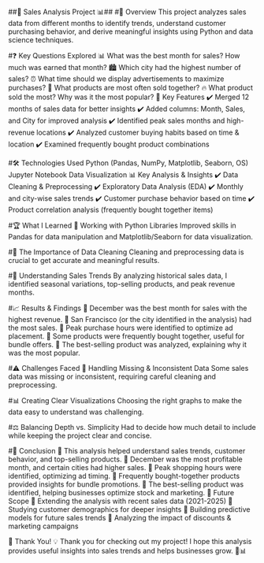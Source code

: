 ##🛒 Sales Analysis Project 📊##
#📌 Overview
This project analyzes sales data from different months to identify trends, understand customer purchasing behavior, and derive meaningful insights using Python and data science techniques.

#❓ Key Questions Explored
📊 What was the best month for sales? How much was earned that month?
🏙️ Which city had the highest number of sales?
⏰ What time should we display advertisements to maximize purchases?
🔗 What products are most often sold together?
🔥 What product sold the most? Why was it the most popular?
🔑 Key Features
✔️ Merged 12 months of sales data for better insights
✔️ Added columns: Month, Sales, and City for improved analysis
✔️ Identified peak sales months and high-revenue locations
✔️ Analyzed customer buying habits based on time & location
✔️ Examined frequently bought product combinations

#🛠️ Technologies Used
Python (Pandas, NumPy, Matplotlib, Seaborn, OS)
Jupyter Notebook
Data Visualization
📊 Key Analysis & Insights
✔️ Data Cleaning & Preprocessing
✔️ Exploratory Data Analysis (EDA)
✔️ Monthly and city-wise sales trends
✔️ Customer purchase behavior based on time
✔️ Product correlation analysis (frequently bought together items)

#🏆 What I Learned
🔹 Working with Python Libraries
Improved skills in Pandas for data manipulation and Matplotlib/Seaborn for data visualization.

#🔹 The Importance of Data Cleaning
Cleaning and preprocessing data is crucial to get accurate and meaningful results.

#🔹 Understanding Sales Trends
By analyzing historical sales data, I identified seasonal variations, top-selling products, and peak revenue months.

#📈 Results & Findings
📍 December was the best month for sales with the highest revenue.
📍 San Francisco (or the city identified in the analysis) had the most sales.
📍 Peak purchase hours were identified to optimize ad placement.
📍 Some products were frequently bought together, useful for bundle offers.
📍 The best-selling product was analyzed, explaining why it was the most popular.

#⚠️ Challenges Faced
🚧 Handling Missing & Inconsistent Data
Some sales data was missing or inconsistent, requiring careful cleaning and preprocessing.

#📊 Creating Clear Visualizations
Choosing the right graphs to make the data easy to understand was challenging.

#⚖️ Balancing Depth vs. Simplicity
Had to decide how much detail to include while keeping the project clear and concise.

#📌 Conclusion
🔹 This analysis helped understand sales trends, customer behavior, and top-selling products.
🔹 December was the most profitable month, and certain cities had higher sales.
🔹 Peak shopping hours were identified, optimizing ad timing.
🔹 Frequently bought-together products provided insights for bundle promotions.
🔹 The best-selling product was identified, helping businesses optimize stock and marketing.
🚀 Future Scope
📍 Extending the analysis with recent sales data (2021-2025)
📍 Studying customer demographics for deeper insights
📍 Building predictive models for future sales trends
📍 Analyzing the impact of discounts & marketing campaigns

🌱 Thank You! 💡
Thank you for checking out my project! I hope this analysis provides useful insights into sales trends and helps businesses grow. 🚀📊
